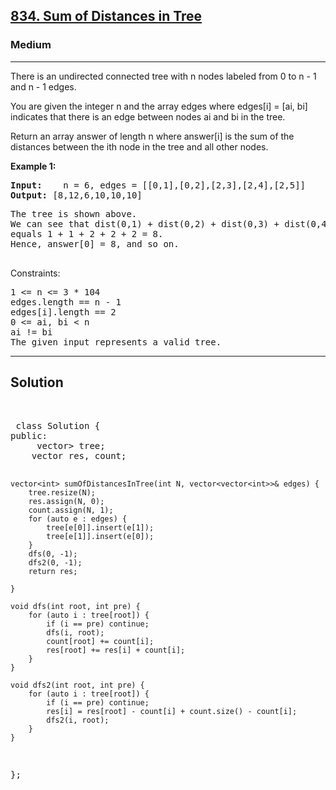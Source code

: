 
<h2><a href="https://leetcode.com/problems/sum-of-distances-in-tree/description/">834. Sum of Distances in Tree</a></h2>
<h3>Medium</h3>
<hr>
<div><p>
There is an undirected connected tree with n nodes labeled from 0 to n - 1 and n - 1 edges.

You are given the integer n and the array edges where edges[i] = [ai, bi] indicates that there is an edge between nodes ai and bi in the tree.

Return an array answer of length n where answer[i] is the sum of the distances between the ith node in the tree and all other nodes.
</p>


<p><strong>Example 1:</strong></p>
<pre><strong>Input:</strong>    n = 6, edges = [[0,1],[0,2],[2,3],[2,4],[2,5]]
<strong>Output:</strong> [8,12,6,10,10,10]
</pre>
<pre>
The tree is shown above.
We can see that dist(0,1) + dist(0,2) + dist(0,3) + dist(0,4) + dist(0,5)
equals 1 + 1 + 2 + 2 + 2 = 8.
Hence, answer[0] = 8, and so on.
  </pre>
  
 

Constraints:
<pre>
1 <= n <= 3 * 104
edges.length == n - 1
edges[i].length == 2
0 <= ai, bi < n
ai != bi
The given input represents a valid tree.
</pre>
<hr>
 <h2><strong><b>Solution</b></strong></h2>
 <br>
 <pre>
 class Solution {
public:
     vector<unordered_set<int>> tree;
    vector<int> res, count;

    vector<int> sumOfDistancesInTree(int N, vector<vector<int>>& edges) {
        tree.resize(N);
        res.assign(N, 0);
        count.assign(N, 1);
        for (auto e : edges) {
            tree[e[0]].insert(e[1]);
            tree[e[1]].insert(e[0]);
        }
        dfs(0, -1);
        dfs2(0, -1);
        return res;

    }

    void dfs(int root, int pre) {
        for (auto i : tree[root]) {
            if (i == pre) continue;
            dfs(i, root);
            count[root] += count[i];
            res[root] += res[i] + count[i];
        }
    }

    void dfs2(int root, int pre) {
        for (auto i : tree[root]) {
            if (i == pre) continue;
            res[i] = res[root] - count[i] + count.size() - count[i];
            dfs2(i, root);
        }
    }
};
          
 </pre>

